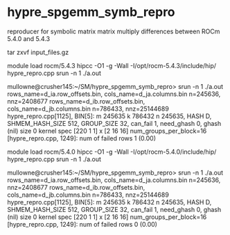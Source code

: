 # hypre_spgemm_symb_repro
reproducer for symbolic matrix matrix multiply differences between ROCm 5.4.0 and 5.4.3

tar zxvf input_files.gz
	
module load rocm/5.4.3
hipcc -O1 -g -Wall -I/opt/rocm-5.4.3/include/hip/  hypre_repro.cpp
srun -n 1 ./a.out

mullowne@crusher145:~/SM/hypre_spgemm_symb_repro> srun -n 1 ./a.out
	rows_name=d_ia.row_offsets.bin, cols_name=d_ja.columns.bin
	n=245636, nnz=2408677
	rows_name=d_ib.row_offsets.bin, cols_name=d_jb.columns.bin
	n=786433, nnz=25144689
	hypre_repro.cpp[1125], BIN[5]: m 245635 k 786432 n 245635, HASH D, SHMEM_HASH_SIZE 512, GROUP_SIZE 32, can_fail 1, need_ghash 0, ghash (nil) size 0
	kernel spec [220 1 1] x [2 16 16] num_groups_per_block=16
	[hypre_repro.cpp, 1249]: num of failed rows 1 (0.00)

module load rocm/5.4.0
hipcc -O1 -g -Wall -I/opt/rocm-5.4.0/include/hip/  hypre_repro.cpp
srun -n 1 ./a.out

mullowne@crusher145:~/SM/hypre_spgemm_symb_repro> srun -n 1 ./a.out
	rows_name=d_ia.row_offsets.bin, cols_name=d_ja.columns.bin
	n=245636, nnz=2408677
	rows_name=d_ib.row_offsets.bin, cols_name=d_jb.columns.bin
	n=786433, nnz=25144689
	hypre_repro.cpp[1125], BIN[5]: m 245635 k 786432 n 245635, HASH D, SHMEM_HASH_SIZE 512, GROUP_SIZE 32, can_fail 1, need_ghash 0, ghash (nil) size 0
	kernel spec [220 1 1] x [2 16 16] num_groups_per_block=16
	[hypre_repro.cpp, 1249]: num of failed rows 0 (0.00)